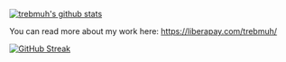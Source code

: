 <!--
**trebmuh/trebmuh** is a ✨ _special_ ✨ repository because its `README.md` (this file) appears on your GitHub profile.

Here are some ideas to get you started:

- 🔭 I’m currently working on ...
- 🌱 I’m currently learning ...
- 👯 I’m looking to collaborate on ...
- 🤔 I’m looking for help with ...
- 💬 Ask me about ...
- 📫 How to reach me: ...
- 😄 Pronouns: ...
- ⚡ Fun fact: ...
-->

[![trebmuh's github stats](https://github-readme-stats.vercel.app/api?username=trebmuh&theme=dark&show_icons=true&hide=stars&include_all_commits=true)](https://github.com/anuraghazra/github-readme-stats)

You can read more about my work here: https://liberapay.com/trebmuh/

[![GitHub Streak](https://streak-stats.demolab.com/?user=trebmuh&theme=dark)](https://git.io/streak-stats)
